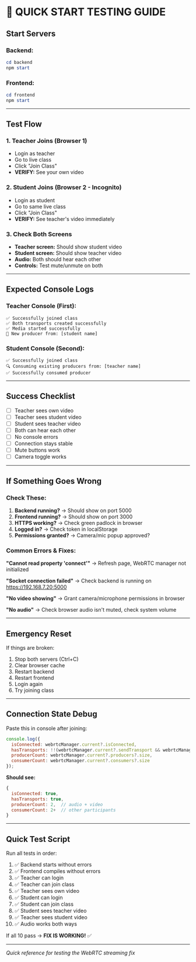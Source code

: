 # 🚀 QUICK START TESTING GUIDE

## Start Servers

### Backend:
```powershell
cd backend
npm start
```

### Frontend:
```powershell
cd frontend  
npm start
```

---

## Test Flow

### 1. Teacher Joins (Browser 1)
- Login as teacher
- Go to live class
- Click "Join Class"
- **VERIFY:** See your own video

### 2. Student Joins (Browser 2 - Incognito)
- Login as student
- Go to same live class
- Click "Join Class"
- **VERIFY:** See teacher's video immediately

### 3. Check Both Screens
- **Teacher screen:** Should show student video
- **Student screen:** Should show teacher video
- **Audio:** Both should hear each other
- **Controls:** Test mute/unmute on both

---

## Expected Console Logs

### Teacher Console (First):
```
✅ Successfully joined class
✅ Both transports created successfully
✅ Media started successfully
🎉 New producer from: [student name]
```

### Student Console (Second):
```
✅ Successfully joined class
🔍 Consuming existing producers from: [teacher name]
✅ Successfully consumed producer
```

---

## Success Checklist

- [ ] Teacher sees own video
- [ ] Teacher sees student video
- [ ] Student sees teacher video
- [ ] Both can hear each other
- [ ] No console errors
- [ ] Connection stays stable
- [ ] Mute buttons work
- [ ] Camera toggle works

---

## If Something Goes Wrong

### Check These:
1. **Backend running?** → Should show on port 5000
2. **Frontend running?** → Should show on port 3000
3. **HTTPS working?** → Check green padlock in browser
4. **Logged in?** → Check token in localStorage
5. **Permissions granted?** → Camera/mic popup approved?

### Common Errors & Fixes:

**"Cannot read property 'connect'"**
→ Refresh page, WebRTC manager not initialized

**"Socket connection failed"**
→ Check backend is running on https://192.168.7.20:5000

**"No video showing"**
→ Grant camera/microphone permissions in browser

**"No audio"**
→ Check browser audio isn't muted, check system volume

---

## Emergency Reset

If things are broken:
1. Stop both servers (Ctrl+C)
2. Clear browser cache
3. Restart backend
4. Restart frontend
5. Login again
6. Try joining class

---

## Connection State Debug

Paste this in console after joining:
```javascript
console.log({
  isConnected: webrtcManager.current?.isConnected,
  hasTransports: !!(webrtcManager.current?.sendTransport && webrtcManager.current?.recvTransport),
  producerCount: webrtcManager.current?.producers?.size,
  consumerCount: webrtcManager.current?.consumers?.size
});
```

**Should see:**
```javascript
{
  isConnected: true,
  hasTransports: true,
  producerCount: 2,  // audio + video
  consumerCount: 2+  // other participants
}
```

---

## Quick Test Script

Run all tests in order:

1. ✅ Backend starts without errors
2. ✅ Frontend compiles without errors  
3. ✅ Teacher can login
4. ✅ Teacher can join class
5. ✅ Teacher sees own video
6. ✅ Student can login
7. ✅ Student can join class
8. ✅ Student sees teacher video
9. ✅ Teacher sees student video
10. ✅ Audio works both ways

If all 10 pass → **FIX IS WORKING!** ✅

---

*Quick reference for testing the WebRTC streaming fix*
